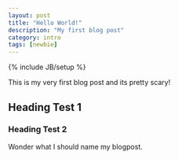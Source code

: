 ```yaml
---
layout: post
title: "Hello World!"
description: "My first blog post"
category: intro 
tags: [newbie]
---
```

{% include JB/setup %}

This is my very first blog post and its pretty scary!

## Heading Test 1
### Heading Test 2

Wonder what I should name my blogpost.